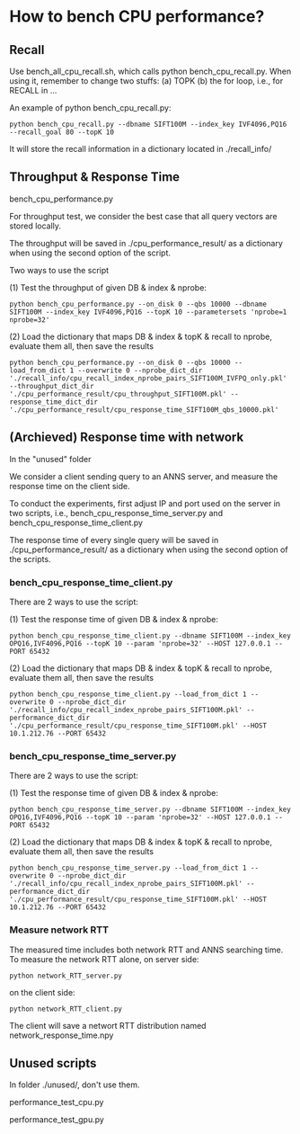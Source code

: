 # How to bench CPU performance?

## Recall

Use bench_all_cpu_recall.sh, which calls python bench_cpu_recall.py. When using it, remember to change two stuffs: (a) TOPK (b) the for loop, i.e., for RECALL in ...

An example of python bench_cpu_recall.py: 

```
python bench_cpu_recall.py --dbname SIFT100M --index_key IVF4096,PQ16 --recall_goal 80 --topK 10
```

It will store the recall information in a dictionary located in ./recall_info/

## Throughput & Response Time

bench_cpu_performance.py

For throughput test, we consider the best case that all query vectors are stored locally.

The throughput will be saved in ./cpu_performance_result/ as a dictionary when using the second option of the script.

Two ways to use the script

(1) Test the throughput of given DB & index & nprobe:

```
python bench_cpu_performance.py --on_disk 0 --qbs 10000 --dbname SIFT100M --index_key IVF4096,PQ16 --topK 10 --parametersets 'nprobe=1 nprobe=32'
```

(2) Load the dictionary that maps DB & index & topK & recall to nprobe, evaluate them all, then save the results

```
python bench_cpu_performance.py --on_disk 0 --qbs 10000 --load_from_dict 1 --overwrite 0 --nprobe_dict_dir './recall_info/cpu_recall_index_nprobe_pairs_SIFT100M_IVFPQ_only.pkl' --throughput_dict_dir './cpu_performance_result/cpu_throughput_SIFT100M.pkl' --response_time_dict_dir './cpu_performance_result/cpu_response_time_SIFT100M_qbs_10000.pkl' 
```

## (Archieved) Response time with network

In the "unused" folder

We consider a client sending query to an ANNS server, and measure the response time on the client side.

To conduct the experiments, first adjust IP and port used on the server in two scripts, i.e., bench_cpu_response_time_server.py and bench_cpu_response_time_client.py

The response time of every single query will be saved in ./cpu_performance_result/ as a dictionary when using the second option of the scripts.

### bench_cpu_response_time_client.py

There are 2 ways to use the script:

(1) Test the response time of given DB & index & nprobe:

```
python bench_cpu_response_time_client.py --dbname SIFT100M --index_key OPQ16,IVF4096,PQ16 --topK 10 --param 'nprobe=32' --HOST 127.0.0.1 --PORT 65432
```

(2) Load the dictionary that maps DB & index & topK & recall to nprobe, evaluate them all, then save the results

```
python bench_cpu_response_time_client.py --load_from_dict 1 --overwrite 0 --nprobe_dict_dir './recall_info/cpu_recall_index_nprobe_pairs_SIFT100M.pkl' --performance_dict_dir './cpu_performance_result/cpu_response_time_SIFT100M.pkl' --HOST 10.1.212.76 --PORT 65432
```

### bench_cpu_response_time_server.py

There are 2 ways to use the script:

(1) Test the response time of given DB & index & nprobe:

```
python bench_cpu_response_time_server.py --dbname SIFT100M --index_key OPQ16,IVF4096,PQ16 --topK 10 --param 'nprobe=32' --HOST 127.0.0.1 --PORT 65432
```

(2) Load the dictionary that maps DB & index & topK & recall to nprobe, evaluate them all, then save the results

```
python bench_cpu_response_time_server.py --load_from_dict 1 --overwrite 0 --nprobe_dict_dir './recall_info/cpu_recall_index_nprobe_pairs_SIFT100M.pkl' --performance_dict_dir './cpu_performance_result/cpu_response_time_SIFT100M.pkl' --HOST 10.1.212.76 --PORT 65432
```

### Measure network RTT

The measured time includes both network RTT and ANNS searching time. To measure the network RTT alone, on server side:

```
python network_RTT_server.py
```

on the client side:

```
python network_RTT_client.py
```

The client will save a networt RTT distribution named network_response_time.npy

## Unused scripts

In folder ./unused/, don't use them.

performance_test_cpu.py

performance_test_gpu.py
